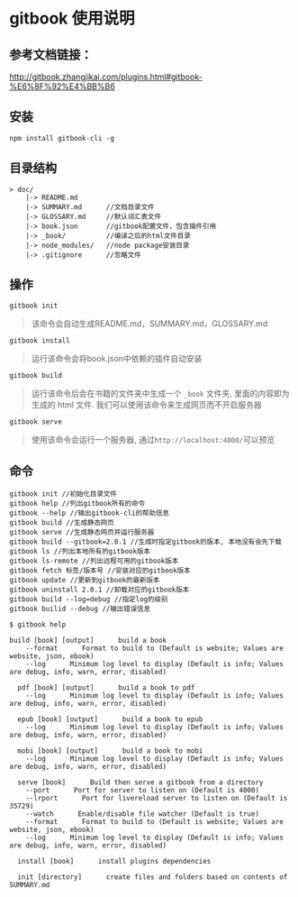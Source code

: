 # gitbook 使用说明

## 参考文档链接：

http://gitbook.zhangjikai.com/plugins.html#gitbook-%E6%8F%92%E4%BB%B6

## 安装

```
npm install gitbook-cli -g
```

## 目录结构

```
> doc/
	|-> README.md 
	|-> SUMMARY.md   	//文档目录文件
	|-> GLOSSARY.md  	//默认词汇表文件
	|-> book.json   	//gitbook配置文件，包含插件引用
	|-> _book/  	    //编译之后的html文件目录
	|-> node_modules/	//node package安装目录
	|-> .gitignore		//忽略文件
```

## 操作

```
gitbook init
```

> 该命令会自动生成README.md，SUMMARY.md，GLOSSARY.md

```
gitbook install
```

> 运行该命令会将book.json中依赖的插件自动安装

```
gitbook build
```

> 运行该命令后会在书籍的文件夹中生成一个 `_book` 文件夹, 里面的内容即为生成的 html 文件. 我们可以使用该命令来生成网页而不开启服务器 

```
gitbook serve
```

>  使用该命令会运行一个服务器, 通过`http://localhost:4000/`可以预览 

## 命令

```
gitbook init //初始化目录文件
gitbook help //列出gitbook所有的命令
gitbook --help //输出gitbook-cli的帮助信息
gitbook build //生成静态网页
gitbook serve //生成静态网页并运行服务器
gitbook build --gitbook=2.0.1 //生成时指定gitbook的版本, 本地没有会先下载
gitbook ls //列出本地所有的gitbook版本
gitbook ls-remote //列出远程可用的gitbook版本
gitbook fetch 标签/版本号 //安装对应的gitbook版本
gitbook update //更新到gitbook的最新版本
gitbook uninstall 2.0.1 //卸载对应的gitbook版本
gitbook build --log=debug //指定log的级别
gitbook builid --debug //输出错误信息
```

```
$ gitbook help 

build [book] [output]      build a book
    --format      Format to build to (Default is website; Values are website, json, ebook)
    --log      Minimum log level to display (Default is info; Values are debug, info, warn, error, disabled)

  pdf [book] [output]      build a book to pdf
    --log      Minimum log level to display (Default is info; Values are debug, info, warn, error, disabled)

  epub [book] [output]      build a book to epub
    --log      Minimum log level to display (Default is info; Values are debug, info, warn, error, disabled)

  mobi [book] [output]      build a book to mobi
    --log      Minimum log level to display (Default is info; Values are debug, info, warn, error, disabled)

  serve [book]      Build then serve a gitbook from a directory
    --port      Port for server to listen on (Default is 4000)
    --lrport      Port for livereload server to listen on (Default is 35729)
    --watch      Enable/disable file watcher (Default is true)
    --format      Format to build to (Default is website; Values are website, json, ebook)
    --log      Minimum log level to display (Default is info; Values are debug, info, warn, error, disabled)

  install [book]      install plugins dependencies

  init [directory]      create files and folders based on contents of SUMMARY.md
```

